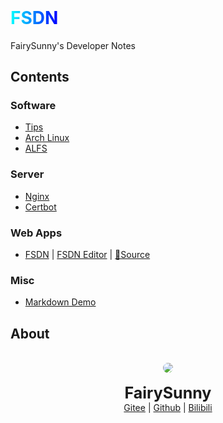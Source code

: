 <h6 style="display: none">FairySunny's Developer Notes</h6>

<h1 id="FSDN" style="margin-top: 0"><span style="background: linear-gradient(to right, cyan, blue); background-clip: text; -webkit-background-clip: text; color: transparent;">FSDN</span></h1>

FairySunny's Developer Notes

## Contents

### Software

- [Tips](/md/software/tips.md)
- [Arch Linux](/md/software/archlinux.md)
- [ALFS](/md/software/alfs.md)

### Server

- [Nginx](/md/server/nginx.md)
- [Certbot](/md/server/certbot.md)

### Web Apps

- [FSDN](https://fsdn.fairysunny.com/) | [FSDN Editor](https://fsdn.fairysunny.com/editor.html) | [📄Source](https://github.com/FairySunny/FairySunny.github.io)

### Misc

- [Markdown Demo](/md/misc/markdown-test.md)

## About

<p style="text-align: center">
<br>
<img style="border-radius: 50%" src="https://foruda.gitee.com/avatar/1680592789363171979/2238128_thhh_sunny_1680592789.png">
<br><br>
<span style="font-size: 25px; font-weight: bold">FairySunny</span>
<br>
<a href="https://gitee.com/FairySunny">Gitee</a> | <a href="https://github.com/FairySunny">Github</a> | <a href="https://space.bilibili.com/269407920">Bilibili</a>
</p>
